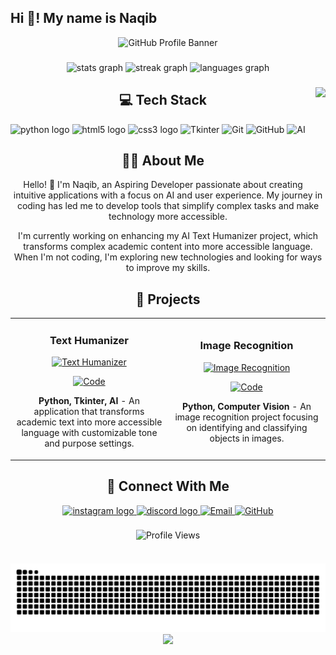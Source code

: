 <h2 align="left">Hi 👋! My name is Naqib </h2>

<!-- Header Banner -->
<div align="center">
  <img src="https://capsule-render.vercel.app/api?type=waving&color=E4405F&height=200&section=header&text=Naqib%20Ahmed&fontSize=50&fontColor=ffffff&animation=fadeIn&fontAlignY=38&desc=Developer%20|%20AI%20Enthusiast&descAlignY=55&descSize=20" alt="GitHub Profile Banner" />
</div>

###
<div align="center">
  <img src="https://github-readme-stats.vercel.app/api?username=iamnotshane&hide_title=false&hide_rank=false&show_icons=true&include_all_commits=true&count_private=true&disable_animations=false&theme=dracula&locale=en&hide_border=false" height="150" alt="stats graph"  />
  <img src="https://streak-stats.demolab.com?user=iamnotshane&locale=en&mode=daily&theme=dracula&hide_border=false&border_radius=5" height="150" alt="streak graph"  />
  <img src="https://github-readme-stats.vercel.app/api/top-langs?username=iamnotshane&locale=en&hide_title=false&layout=compact&card_width=320&langs_count=10&theme=dracula&hide_border=false" height="150" alt="languages graph" />
</div>

###
<img align="right" height="150" src="https://i.imgflip.com/65efzo.gif"  />

###
<!-- Technologies Section -->
<h2 align="center">💻 Tech Stack</h2>

<div align="left">
  <img src="https://cdn.jsdelivr.net/gh/devicons/devicon/icons/python/python-original.svg" height="30" alt="python logo"  />
  <img src="https://cdn.jsdelivr.net/gh/devicons/devicon/icons/html5/html5-original.svg" height="30" alt="html5 logo" />
  <img src="https://cdn.jsdelivr.net/gh/devicons/devicon/icons/css3/css3-original.svg" height="30" alt="css3 logo" />
  <img src="https://img.shields.io/badge/Tkinter-E4405F?style=for-the-badge&logo=python&logoColor=white" alt="Tkinter" />
  <img src="https://img.shields.io/badge/Git-E4405F?style=for-the-badge&logo=git&logoColor=white" alt="Git" />
  <img src="https://img.shields.io/badge/GitHub-E4405F?style=for-the-badge&logo=github&logoColor=white" alt="GitHub" />
  <img src="https://img.shields.io/badge/AI-E4405F?style=for-the-badge&logo=ai&logoColor=white" alt="AI" />
</div>

###
<!-- About Me Section -->
<h2 align="center">👨‍💻 About Me</h2>

<p align="center">
  Hello! 👋 I'm Naqib, an Aspiring Developer passionate about creating intuitive applications with a focus on AI and user experience. My journey in coding has led me to develop tools that simplify complex tasks and make technology more accessible.
</p>

<p align="center">
  I'm currently working on enhancing my AI Text Humanizer project, which transforms complex academic content into more accessible language. When I'm not coding, I'm exploring new technologies and looking for ways to improve my skills.
</p>

###
<!-- Projects Showcase -->
<h2 align="center">🚀 Projects</h2>

<div align="center">
  <table>
    <tr>
      <td width="50%">
        <h3 align="center">Text Humanizer</h3>
        <div align="center">
          <a href="https://github.com/iamnotshane/Aichatbot-and-Humanizer" target="_blank">
            <img src="https://raw.githubusercontent.com/iamnotshane/iamnotshane/main/assets/text-humanizer.png" width="100%" alt="Text Humanizer"/>
          </a>
          <p>
            <a href="https://github.com/iamnotshane/Aichatbot-and-Humanizer" target="_blank">
              <img src="https://img.shields.io/badge/Code-E4405F?style=for-the-badge&logo=github&logoColor=white" alt="Code"/>
            </a>
          </p>
          <p><strong>Python, Tkinter, AI</strong> - An application that transforms academic text into more accessible language with customizable tone and purpose settings.</p>
        </div>
      </td>
      <td width="50%">
        <h3 align="center">Image Recognition</h3>
        <div align="center">
          <a href="https://github.com/iamnotshane/image" target="_blank">
            <img src="https://raw.githubusercontent.com/iamnotshane/iamnotshane/main/assets/image-recognition.png" width="100%" alt="Image Recognition"/>
          </a>
          <p>
            <a href="https://github.com/iamnotshane/image" target="_blank">
              <img src="https://img.shields.io/badge/Code-E4405F?style=for-the-badge&logo=github&logoColor=white" alt="Code"/>
            </a>
          </p>
          <p><strong>Python, Computer Vision</strong> - An image recognition project focusing on identifying and classifying objects in images.</p>
        </div>
      </td>
    </tr>
  </table>
</div>

###
<!-- Connect With Me -->
<h2 align="center">🔗 Connect With Me</h2>

<div align="center">
  <a href="https://www.instagram.com/nakibahmed_/" target="_blank">
    <img src="https://img.shields.io/static/v1?message=Instagram&logo=instagram&label=&color=E4405F&logoColor=white&labelColor=&style=for-the-badge" height="35" alt="instagram logo"  />
 <a href="https://discord.com/users/kakarotwho._." target="_blank">
  <img src="https://img.shields.io/static/v1?message=Discord&logo=discord&label=&color=7289DA&logoColor=white&labelColor=&style=for-the-badge" height="35" alt="discord logo" />
</a>
  <a href="mailto:naqiba822@gmail.com">
    <img src="https://img.shields.io/badge/Email-E4405F?style=for-the-badge&logo=gmail&logoColor=white" alt="Email" />
  </a>
  <a href="https://github.com/iamnotshane">
    <img src="https://img.shields.io/badge/GitHub-E4405F?style=for-the-badge&logo=github&logoColor=white" alt="GitHub" />
  </a>
</div>

###
<!-- Profile Views Counter -->
<div align="center">
  <img src="https://komarev.com/ghpvc/?username=iamnotshane&color=E4405F&style=for-the-badge" alt="Profile Views" />
</div>

####
<br clear="both">
<img src="https://raw.githubusercontent.com/iamnotshane/iamnotshane/output/snake.svg" alt="Snake animation" />

<!-- Footer -->
<div align="center">
  <img src="https://capsule-render.vercel.app/api?type=waving&color=E4405F&height=100&section=footer" />
</div>
